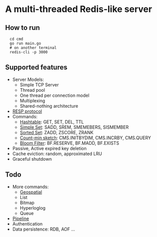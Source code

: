 # A multi-threaded Redis-like server

## How to run

```
  cd cmd
  go run main.go
  # on another terminal
  redis-cli -p 3000
```

## Supported features

- Server Models:
  - Simple TCP Server
  - Thread pool
  - One thread per connection model
  - Multiplexing
  - Shared-nothing architecture
- [RESP protocol](https://redis.io/docs/latest/develop/reference/protocol-spec)
- Commands:
  - [Hashtable](https://redis.io/docs/latest/develop/data-types/hashes): GET, SET, DEL, TTL
  - [Simple Set](https://redis.io/docs/latest/develop/data-types/sets): SADD, SREM, SMEMEBERS, SISMEMBER
  - [Sorted Set](https://redis.io/docs/latest/develop/data-types/sorted-sets): ZADD, ZSCORE, ZRANK
  - [Count-min sketch](https://redis.io/docs/latest/develop/data-types/probabilistic/count-min-sketch): CMS.INITBYDIM, CMS.INCRBY, CMS.QUERY
  - [Bloom Filter](https://redis.io/docs/latest/develop/data-types/probabilistic/bloom-filter): BF.RESERVE, BF.MADD, BF.EXISTS
- Passive, Active expired key deletion
- Cache eviction: random, approximated LRU
- Graceful shutdown

## Todo

- More commands:
  - [Geospatial](https://redis.io/docs/latest/develop/data-types/geospatial)
  - List
  - Bitmap
  - Hyperloglog
  - Queue
- [Pipeline](https://redis.io/docs/latest/develop/using-commands/pipelining)
- Authentication
- Data persistence: RDB, AOF
  ...
